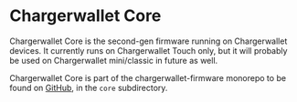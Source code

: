 # Chargerwallet Core

Chargerwallet Core is the second-gen firmware running on Chargerwallet devices. It currently runs on Chargerwallet Touch only, but it will probably be used on Chargerwallet mini/classic in future as well.

Chargerwallet Core is part of the chargerwallet-firmware monorepo to be found on [GitHub](https://github.com/chargerwallet/firmware), in the `core` subdirectory.
